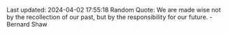 Last updated: 2024-04-02 17:55:18
Random Quote: We are made wise not by the recollection of our past, but by the responsibility for our future. - Bernard Shaw